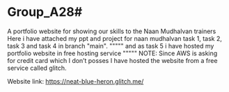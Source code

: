 # Group_A28#
A portfolio website for showing our skills to the Naan Mudhalvan trainers
Here i have attached my ppt and project for naan mudhalvan task 1, task 2, task 3 and task 4 in branch "main". """"" and as task 5 i have hosted my portfolio website in free hosting service """"" NOTE: Since AWS is asking for credit card which I don’t posses I have hosted the website from a free service called glitch.

Website link: https://neat-blue-heron.glitch.me/
